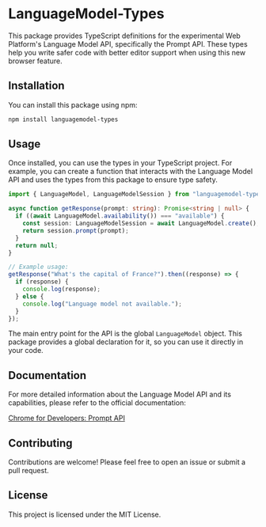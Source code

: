 # LanguageModel-Types

This package provides TypeScript definitions for the experimental Web Platform's Language Model API, specifically the Prompt API. These types help you write safer code with better editor support when using this new browser feature.

## Installation

You can install this package using npm:

```bash
npm install languagemodel-types
```

## Usage

Once installed, you can use the types in your TypeScript project. For example, you can create a function that interacts with the Language Model API and uses the types from this package to ensure type safety.

```typescript
import { LanguageModel, LanguageModelSession } from "languagemodel-types";

async function getResponse(prompt: string): Promise<string | null> {
  if ((await LanguageModel.availability()) === "available") {
    const session: LanguageModelSession = await LanguageModel.create();
    return session.prompt(prompt);
  }
  return null;
}

// Example usage:
getResponse("What's the capital of France?").then((response) => {
  if (response) {
    console.log(response);
  } else {
    console.log("Language model not available.");
  }
});
```

The main entry point for the API is the global `LanguageModel` object. This package provides a global declaration for it, so you can use it directly in your code.

## Documentation

For more detailed information about the Language Model API and its capabilities, please refer to the official documentation:

[Chrome for Developers: Prompt API](https://developer.chrome.com/docs/ai/prompt-api)

## Contributing

Contributions are welcome! Please feel free to open an issue or submit a pull request.

## License

This project is licensed under the MIT License.
